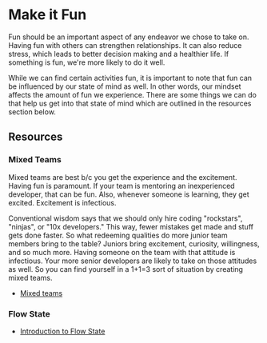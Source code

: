 # Make it Fun

Fun should be an important aspect of any endeavor we chose to take on. Having fun with others can strengthen relationships. It can also reduce stress, which leads to better decision making and a healthier life. If something is fun, we're more likely to do it well.

While we can find certain activities fun, it is important to note that fun can be influenced by our state of mind as well. In other words, our mindset affects the amount of fun we experience. There are some things we can do that help us get into that state of mind which are outlined in the resources section below.

## Resources

### Mixed Teams

Mixed teams are best b/c you get the experience and the excitement. Having fun is paramount. If your team is mentoring an inexperienced developer, that can be fun. Also, whenever someone is learning, they get excited. Excitement is infectious.

Conventional wisdom says that we should only hire coding "rockstars", "ninjas", or "10x developers." This way, fewer mistakes get made and stuff gets done faster. So what redeeming qualities do more junior team members bring to the table? Juniors bring excitement, curiosity, willingness, and so much more. Having someone on the team with that attitude is infectious. Your more senior developers are likely to take on those attitudes as well. So you can find yourself in a 1+1=3 sort of situation by creating mixed teams.

- [Mixed teams](https://selleo.com/blog/why-mixed-skill-level-teams-are-for-you)

### Flow State

- [Introduction to Flow State](https://www.headspace.com/articles/flow-state)
